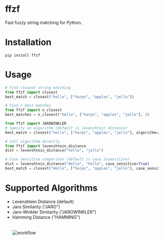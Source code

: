 # ffzf
Fast fuzzy string matching for Python. 

# Installation 
```
pip install ffzf
```

# Usage
```python
# Find closest string matching
from ffzf import closest
best_match = closest("hello", ["harps", "apples", "jello"])

# Find n best matches
from ffzf import n_closest
best_matches = n_closest("hello", ["harps", "apples", "jello"], 2)

from ffzf import JAROWINKLER
# Specify an algorithm (default is levenshtein distance)
best_match = closest("hello", ["harps", "apples", "jello"], algorithm=JAROWINKLER)

# Call algorithm directly
from ffzf import levenshtein_distance
dist = levenshtein_distance("hello", "jello")

# Case sensitive comparison (default is case insensitive)
dist = levenshtein_distance("Hello", "hello", case_sensitive=True)
best_match = closest("Hello", ["harps", "apples", "jello"], case_sensitive=True)
```

# Supported Algorithms
- Levenshtein Distance (default)
- Jaro Similarity ("JARO")
- Jaro-Winkler Similarity ("JAROWINKLER")
- Hamming Distance ("HAMMING")
<br><br><br>
![workflow](https://github.com/addisonc6/ffzf/actions/workflows/CI.yml/badge.svg)